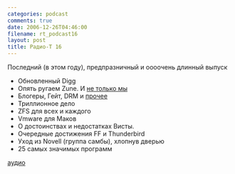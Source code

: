 ```yaml
---
categories: podcast
comments: true
date: 2006-12-26T04:46:00
filename: rt_podcast16
layout: post
title: Радио-T 16
---
```


Последний (в этом году), предпразничный и оооочень длинный выпуск

- Обновленный Digg
- Опять ругаем Zune. И [не только мы](http://www.youtube.com/watch?v=6ZXiLY4bo80)
- Блогеры, Гейт, DRM и [прочее](http://emdrone.livejournal.com/176676.html)
- Триллионное дело
- ZFS для всех и каждого
- Vmware для Маков
- О достоинствах и недостатках Висты.
- Очередные достижения FF и Thunderbird
- Уход из Novell (группа самбы), хлопнув дверью
- 25 самых значимых программ

[аудио](http://cdn.radio-t.com/rt_podcast16.mp3)
<audio src="http://cdn.radio-t.com/rt_podcast16.mp3" preload="none"></audio>


